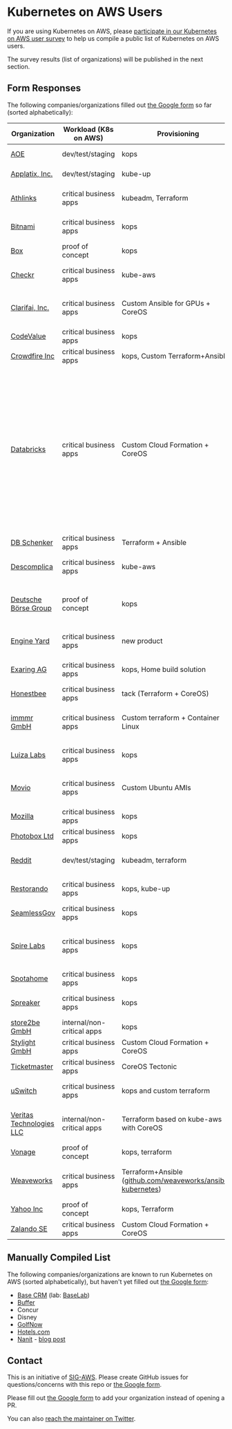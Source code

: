 # Kubernetes on AWS Users

If you are using Kubernetes on AWS, please [participate in our Kubernetes on AWS user survey](https://docs.google.com/a/zalando.de/forms/d/e/1FAIpQLScrZkcCP8lfAuxZcWOzEmAIP0XCO5PtnfJbU0lFLx8D2-EdNg/viewform)
to help us compile a public list of Kubernetes on AWS users.

The survey results (list of organizations) will be published in the next section.

## Form Responses

The following companies/organizations filled out [the Google form](https://docs.google.com/a/zalando.de/forms/d/e/1FAIpQLScrZkcCP8lfAuxZcWOzEmAIP0XCO5PtnfJbU0lFLx8D2-EdNg/viewform) so far (sorted alphabetically):

<!-- TABLE_START -->
| Organization | Workload (K8s on AWS) | Provisioning | More Info | Location |
|---|---|---|---|---|
| [AOE](https://aoe.com) | dev/test/staging | kops |  | Wiesbaden, Germany |
| [Applatix, Inc.](https://www.applatix.com) | dev/test/staging | kube-up | Yes. See [applatix.com/blog/](https://applatix.com/blog/) for various articles on our internal use | Sunnyvale, California. |
| [Athlinks](https://www.athlinks.com) | critical business apps | kubeadm, Terraform | [twitter.com/ryanckoch/status/768933690298609665](https://twitter.com/ryanckoch/status/768933690298609665) [prezi.com/goiqe5_2u7lg/not-all-who-wander-are-lost-our-journey-to-kubernetes/](https://prezi.com/goiqe5_2u7lg/not-all-who-wander-are-lost-our-journey-to-kubernetes/) | Louisville, CO |
| [Bitnami](https://bitnami.com/) | critical business apps | kops | [bitn.am/2p25cF3](http://bitn.am/2p25cF3) [bitnami.com/kubernetes](https://bitnami.com/kubernetes) [docs.bitnami.com/kubernetes/](https://docs.bitnami.com/kubernetes/) | San Francisco, CA |
| [Box](http://www.box.com) | proof of concept | kops |  | Redwood City, CA |
| [Checkr](http://checkr.com) | critical business apps | kube-aws | [github.com/checkr/codeflow](https://github.com/checkr/codeflow) | San Francisco, CA |
| [Clarifai, Inc.](https://clarifai.com) | critical business apps | Custom Ansible for GPUs + CoreOS | [blog.clarifai.com/how-to-scale-your-gpu-cloud-infrastructure-with-kubernetes/](http://blog.clarifai.com/how-to-scale-your-gpu-cloud-infrastructure-with-kubernetes/) | New York City (HQ), San Francisco |
| [CodeValue](http://www.codevalue.net) | critical business apps | kops |  | Israel |
| [Crowdfire Inc](https://crowdfireapp.com) | critical business apps | kops, Custom Terraform+Ansible |  | Mumbai, India |
| [Databricks](http://databricks.com) | critical business apps | Custom Cloud Formation + CoreOS | We are running a very large fraction of our production infrastructure, user- and customer- facing, on Kubernetes. We are currently split across multiple Kubernetes clusters running 50+ nodes Kubernetes nodes (totaling over 500 cores and 5TB of memory) with hundreds of services deployed (Kubernetes Deployments). We have done significant customization on the security front; setting up workers in different subnets behind distinct NATs, authorizing certain pods to assume particular AWS IAM roles, and a Google Groups-based ACL setup to give teams access only to their own namespaces. All new services are deployed in Kubernetes and we are currently in the process of migrating our remaining services over. Additionally, we hope to expand the reach of Kubernetes to tens more datacenters by the end of the year, and develop or use whatever tooling necessary to allow engineers to develop and deploy their software across these clusters. | San Fransisco |
| [DB Schenker](https://www.dbschenker.com/) | critical business apps | Terraform + Ansible | Not yet, sorry | Essen, Germany |
| [Descomplica](https://descomplica.com.br) | critical business apps | kube-aws | [danielfm.me/posts/five-months-of-kubernetes.html](http://danielfm.me/posts/five-months-of-kubernetes.html) | Rio de Janeiro, Brazil |
| [Deutsche Börse Group](http://deutsche-boerse.com) | proof of concept | kops |  | Prague, Czech Republic / Frankfurt, Germany |
| [Engine Yard](http://engineyard.com) | critical business apps | new product | Coming soon | San Francisco, CA |
| [Exaring AG](http://waipu.tv) | critical business apps | kops, Home build solution |  | München, Karlsruhe, Berlin |
| [Honestbee](https://honestbee.com) | critical business apps | tack (Terraform + CoreOS) | [speakerdeck.com/so0k/kubernetes-and-helm-tech-talk](https://speakerdeck.com/so0k/kubernetes-and-helm-tech-talk) | Singapore, Singapore |
| [immmr GmbH](http://www.immmr.com) | critical business apps | Custom terraform + Container Linux | [www.slideshare.net/Metatron31/kubernetes-at-immmr-coreos-fest-2016](https://www.slideshare.net/Metatron31/kubernetes-at-immmr-coreos-fest-2016) | Berlin, Germany |
| [Luiza Labs](http://luizalabs.com) | critical business apps | kops | Our first Black Friday with critical apps on Kubernetes: [schd.ws/hosted_files/cloudnativeeu2017/10/KubeCon-BlackFriday.pdf](http://schd.ws/hosted_files/cloudnativeeu2017/10/KubeCon-BlackFriday.pdf) | São Paulo, Brazil |
| [Movio](https://movio.co/) | critical business apps | Custom Ubuntu AMIs | Older blog post: [movio.co/blog/6-months-kubernetes-production/](https://movio.co/blog/6-months-kubernetes-production/) Prometheus + Kubernetes: [movio.co/blog/prometheus-service-discovery-kubernetes/](https://movio.co/blog/prometheus-service-discovery-kubernetes/) | Auckland, New Zealand |
| [Mozilla](https://www.mozilla.org) | critical business apps | kops | [github.com/mozmar/infra](https://github.com/mozmar/infra) |  |
| [Photobox Ltd](http://group.photobox.com) | critical business apps | kops |  | London |
| [Reddit](https://www.reddit.com/) | dev/test/staging | kubeadm, terraform |  | San Francisco, CA |
| [Restorando](http://www.restorando.com) | critical business apps | kops, kube-up |  | Buenos Aires, Argentina |
| [SeamlessGov](http://seamlessgov.com/) | critical business apps | kops |  | New York, NY |
| [Spire Labs](http://spirelabs.co (also spire.me)) | critical business apps | kops | [medium.com/spire-labs/mitigating-an-aws-instance-failure-with-the-magic-of-kubernetes-128a44d44c14](https://medium.com/spire-labs/mitigating-an-aws-instance-failure-with-the-magic-of-kubernetes-128a44d44c14) [www.youtube.com/watch?v=xvXy2BiaWrQ](https://www.youtube.com/watch?v=xvXy2BiaWrQ) | Chattanooga, TN |
| [Spotahome](http://www.spotahome.com) | critical business apps | kops | Not yet | Madrid, Spain |
| [Spreaker](https://www.spreaker.com) | critical business apps | kops |  | Remote Team across Europe |
| [store2be GmbH](https://tech.store2be.com) | internal/non-critical apps | kops |  | Berlin, Germany |
| [Stylight GmbH](https://www.stylight.com) | critical business apps | Custom Cloud Formation + CoreOS | [github.com/stylight/etcd-bootstrap](https://github.com/stylight/etcd-bootstrap) | Munich |
| [Ticketmaster](http://www.ticketmaster.com) | critical business apps | CoreOS Tectonic | See presentations from KubeCon & KubeCon EU. It's growing like mad. | Los Angeles, CA |
| [uSwitch](http://www.uswitch.com) | critical business apps | kops and custom terraform | Not yet- we've started posting regularly to [labs.uswitch.com](https://labs.uswitch.com) and some posts on our Kubernetes work will appear soon. | London, UK |
| [Veritas Technologies LLC](http://veritas.com) | internal/non-critical apps | Terraform based on kube-aws with CoreOS | No | Minneapolis, MN; Hays, KS; Mtn View, CA |
| [Vonage](https://www.vonage.com) | proof of concept | kops, terraform |  | Holmdel, NJ |
| [Weaveworks](http://weave.works) | critical business apps | Terraform+Ansible ([github.com/weaveworks/ansible-kubernetes](https://github.com/weaveworks/ansible-kubernetes)) | [www.weave.works/provisioning-lifecycle-production-ready-kubernetes-cluster/](https://www.weave.works/provisioning-lifecycle-production-ready-kubernetes-cluster/) | Berlin, London & San Francisco |
| [Yahoo Inc](http://qc.yahoo.cm) | proof of concept | kops, Terraform |  | Barcelona, Sunnyvale |
| [Zalando SE](https://tech.zalando.com) | critical business apps | Custom Cloud Formation + CoreOS | [github.com/zalando-incubator/kubernetes-on-aws](https://github.com/zalando-incubator/kubernetes-on-aws) | Berlin, Germany |
<!-- TABLE_END -->


## Manually Compiled List

The following companies/organizations are known to run Kubernetes on AWS (sorted alphabetically), but haven't yet filled out [the Google form](https://docs.google.com/a/zalando.de/forms/d/e/1FAIpQLScrZkcCP8lfAuxZcWOzEmAIP0XCO5PtnfJbU0lFLx8D2-EdNg/viewform):

* [Base CRM](https://getbase.com) (lab: [BaseLab](https://lab.getbase.com))
* [Buffer](https://buffer.com)
* Concur
* Disney
* [GolfNow](https://www.youtube.com/watch?v=MBDog4ivBHI&list=PLj6h78yzYM2PqgIGU1Qmi8nY7dqn9PCr4&index=74)
* [Hotels.com](https://hotels.com)
* [Nanit](https://www.nanit.com/) - [blog post](https://railsadventures.wordpress.com/2015/12/06/why-we-chose-kubernetes-over-ecs/)

## Contact

This is an initiative of [SIG-AWS](https://github.com/kubernetes/community/tree/master/sig-aws).
Please create GitHub issues for questions/concerns with this repo or [the Google form](https://docs.google.com/a/zalando.de/forms/d/e/1FAIpQLScrZkcCP8lfAuxZcWOzEmAIP0XCO5PtnfJbU0lFLx8D2-EdNg/viewform).

Please fill out [the Google form](https://docs.google.com/a/zalando.de/forms/d/e/1FAIpQLScrZkcCP8lfAuxZcWOzEmAIP0XCO5PtnfJbU0lFLx8D2-EdNg/viewform) to add your organization instead of opening a PR.

You can also [reach the maintainer on Twitter](https://twitter.com/try_except_).
